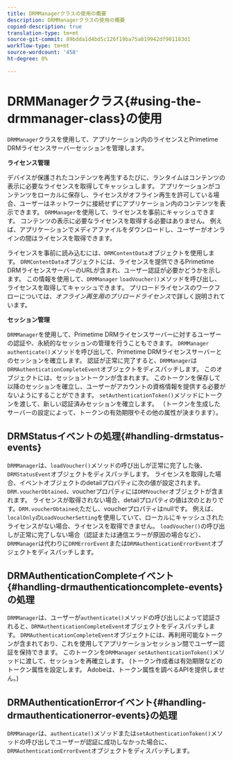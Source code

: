 ```yaml
---
title: DRMManagerクラスの使用の概要
description: DRMManagerクラスの使用の概要
copied-description: true
translation-type: tm+mt
source-git-commit: 89bdda1d4bd5c126f19ba75a819942df901183d1
workflow-type: tm+mt
source-wordcount: '458'
ht-degree: 0%

---
```



# DRMManagerクラス{#using-the-drmmanager-class}の使用

`DRMManager`クラスを使用して、アプリケーション内のライセンスとPrimetime DRMライセンスサーバーセッションを管理します。

**ライセンス管理**

デバイスが保護されたコンテンツを再生するたびに、ランタイムはコンテンツの表示に必要なライセンスを取得してキャッシュします。 アプリケーションがコンテンツをローカルに保存し、ライセンスがオフライン再生を許可している場合、ユーザーはネットワークに接続せずにアプリケーション内のコンテンツを表示できます。 `DRMManager`を使用して、ライセンスを事前にキャッシュできます。 コンテンツの表示に必要なライセンスを取得する必要はありません。 例えば、アプリケーションでメディアファイルをダウンロードし、ユーザーがオンラインの間はライセンスを取得できます。

ライセンスを事前に読み込むには、`DRMContentData`オブジェクトを使用します。 `DRMContentData`オブジェクトには、ライセンスを提供できるPrimetime DRMライセンスサーバーのURLが含まれ、ユーザー認証が必要かどうかを示します。 この情報を使用して、`DRMManager` `loadVoucher()`メソッドを呼び出し、ライセンスを取得してキャッシュできます。 プリロードライセンスのワークフローについては、*オフライン再生用のプリロードライセンス*&#x200B;で詳しく説明されています。

**セッション管理**

`DRMManager`を使用して、Primetime DRMライセンスサーバーに対するユーザーの認証や、永続的なセッションの管理を行うこともできます。 `DRMManager` `authenticate()`メソッドを呼び出して、Primetime DRMライセンスサーバーとのセッションを確立します。 認証が正常に完了すると、`DRMManager`は`DRMAuthenticationCompleteEvent`オブジェクトをディスパッチします。 このオブジェクトには、セッショントークンが含まれます。 このトークンを保存して以降のセッションを確立し、ユーザーがアカウントの資格情報を提供する必要がないようにすることができます。 `setAuthenticationToken()`メソッドにトークンを渡して、新しい認証済みセッションを確立します。 （トークンを生成したサーバーの設定によって、トークンの有効期限やその他の属性が決まります）。

## DRMStatusイベントの処理{#handling-drmstatus-events}

`DRMManager`は、`loadVoucher()`メソッドの呼び出しが正常に完了した後、`DRMStatusEvent`オブジェクトをディスパッチします。 ライセンスを取得した場合、イベントオブジェクトのdetailプロパティに次の値が設定されます。`DRM.voucherObtained`、voucherプロパティには`DRMVoucher`オブジェクトが含まれます。 ライセンスが取得されない場合、detailプロパティの値は次のとおりです。`DRM.voucherObtained`;ただし、voucherプロパティはnullです。 例えば、`localOnly`の`LoadVoucherSetting`を使用していて、ローカルにキャッシュされたライセンスがない場合、ライセンスを取得できません。 `loadVoucher()`の呼び出しが正常に完了しない場合（認証または通信エラーが原因の場合など）、`DRMManager`は代わりに`DRMErrorEvent`または`DRMAuthenticationErrorEvent`オブジェクトをディスパッチします。

## DRMAuthenticationCompleteイベント{#handling-drmauthenticationcomplete-events}の処理

`DRMManager`は、ユーザーが`authenticate()`メソッドの呼び出しによって認証されると、`DRMAuthenticationCompleteEvent`オブジェクトをディスパッチします。 `DRMAuthenticationCompleteEvent`オブジェクトには、再利用可能なトークンが含まれており、これを使用してアプリケーションセッション間でユーザー認証を保持できます。 このトークンを`DRMManager` `setAuthenticationToken()`メソッドに渡して、セッションを再確立します。 (トークン作成者は有効期限などのトークン属性を設定します。 Adobeは、トークン属性を調べるAPIを提供しません。)

## DRMAuthenticationErrorイベント{#handling-drmauthenticationerror-events}の処理

`DRMManager`は、`authenticate()`メソッドまたは`setAuthenticationToken()`メソッドの呼び出しでユーザーが認証に成功しなかった場合に、`DRMAuthenticationErrorEvent`オブジェクトをディスパッチします。